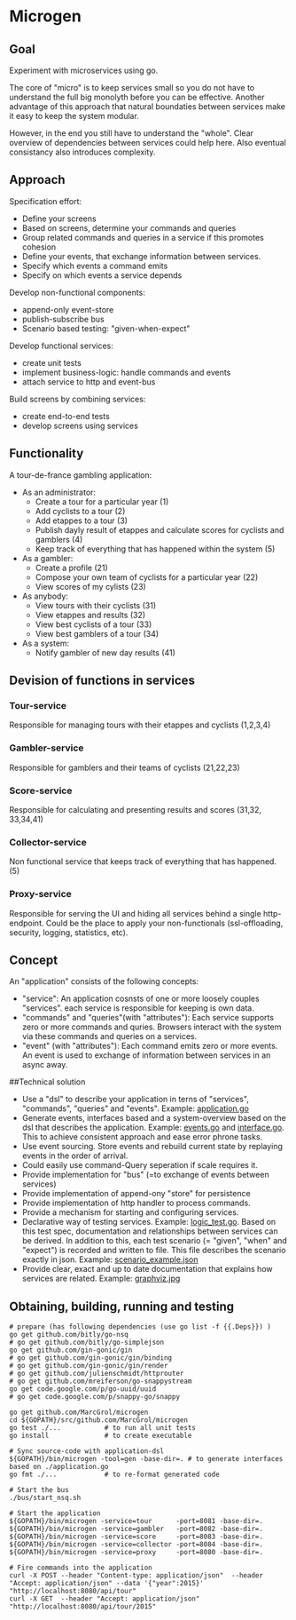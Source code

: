 # Microgen

## Goal
Experiment with microservices using go. 


The core of "micro" is to keep services small so you do not have to understand the full big monolyth before you can be effective. Another advantage of this approach that natural boundaties between services make it easy to keep the system modular. 

However, in the end you still have to understand the "whole". Clear overview of dependencies between services could help here. Also eventual consistancy also introduces complexity.

## Approach
Specification effort:
* Define your screens 
* Based on screens, determine your commands and queries
* Group related commands and queries in a service if this promotes cohesion
* Define your events, that exchange information between services.
* Specify which events a command emits
* Specify on which events a service depends

Develop non-functional components:
* append-only event-store
* publish-subscribe bus
* Scenario based testing: "given-when-expect"

Develop functional services:
 * create unit tests
 * implement business-logic: handle commands and events
 * attach service to http and event-bus

Build screens by combining services:
 * create end-to-end tests
 * develop screens using services

## Functionality
A tour-de-france gambling application:
- As an administrator: 
    - Create a tour for a particular year (1)
    - Add cyclists to a tour (2)
    - Add etappes to a tour (3)
    - Publish dayly result of etappes and calculate scores for cyclists and gamblers (4)
    - Keep track of everything that has happened within the system (5)
- As a gambler: 
    - Create a profile (21)
    - Compose your own team of cyclists for a particular year (22)
    - View scores of my cylists (23)
- As anybody: 
    - View tours with their cyclists (31)
    - View etappes and results (32)
    - View best cyclists of a tour (33)
    - View best gamblers of a tour (34)
- As a system: 
    - Notify gambler of new day results (41)

## Devision of functions in services
### Tour-service
Responsible for managing tours with their etappes and cyclists (1,2,3,4)

### Gambler-service
Responsible for gamblers and their teams of cyclists (21,22,23)

### Score-service
Responsible for calculating and presenting results and scores (31,32, 33,34,41)

### Collector-service
Non functional service that keeps track of everything that has happened. (5)

### Proxy-service
Responsible for serving the UI and hiding all services behind a single http-endpoint. Could be the place to apply your non-functionals (ssl-offloading, security, logging, statistics, etc).

## Concept
An "application" consists of the following concepts:
 - "service": An application cosnsts of one or more loosely couples "services". each service is responsible for keeping is own data.
 - "commands" and "queries"(with "attributes"): Each service supports zero or more commands and quries. Browsers interact with the system via these commands and queries on a services.
 - "event" (with "attributes"): Each command emits zero or more events. An event is used to exchange of information between services in an async away.

##Technical solution
- Use a "dsl" to describe your application in terns of "services", "commands", "queries" and "events". Example: [application.go](./application.go)
- Generate events, interfaces based and a system-overview based on the dsl that describes the application. Example: [events.go](./tourApp/events/events.go) and [interface.go](./tourApp/gambler/interface.go). This to achieve consistent approach and ease error phrone tasks.
- Use event sourcing. Store events and rebuild current state by replaying events in the order of arrival.
- Could easily use command-Query seperation if scale requires it.
- Provide implementation for "bus" (=to exchange of events between services)
- Provide implementation of append-ony "store" for persistence
- Provide implementation of http handler to process commands.
- Provide a mechanism for starting and configuring services.
- Declarative way of testing services. Example: [logic_test.go](./tourApp/tour/logic_test.go). Based on this test spec, documentation and relationships between services can be derived. In addition to this, each test scenario (= "given", "when" and "expect") is recorded and written to file. This file describes the scenario exactly in json. Example: [scenario_example.json](./tourApp/doc/example_Create_new_gambler_success.txt)
- Provide clear, exact and up to date documentation that explains how services are related. Example: [graphviz.jpg](./tourApp/doc/graphviz.pdf)

## Obtaining, building, running and testing

    # prepare (has following dependencies (use go list -f {{.Deps}}) )
    go get github.com/bitly/go-nsq
    # go get github.com/bitly/go-simplejson
    go get github.com/gin-gonic/gin
    # go get github.com/gin-gonic/gin/binding
    # go get github.com/gin-gonic/gin/render
    # go get github.com/julienschmidt/httprouter
    # go get github.com/mreiferson/go-snappystream
    go get code.google.com/p/go-uuid/uuid
    # go get code.google.com/p/snappy-go/snappy

    go get github.com/MarcGrol/microgen
    cd ${GOPATH}/src/github.com/MarcGrol/microgen
    go test ./...           # to run all unit tests
    go install              # to create executable
    
    # Sync source-code with application-dsl
    ${GOPATH}/bin/microgen -tool=gen -base-dir=. # to generate interfaces based on ./application.go
    go fmt ./...            # to re-format generated code
    
    # Start the bus
    ./bus/start_nsq.sh
    
    # Start the application
    ${GOPATH}/bin/microgen -service=tour      -port=8081 -base-dir=.
    ${GOPATH}/bin/microgen -service=gambler   -port=8082 -base-dir=.
    ${GOPATH}/bin/microgen -service=score     -port=8083 -base-dir=.
    ${GOPATH}/bin/microgen -service=collector -port=8084 -base-dir=.
    ${GOPATH}/bin/microgen -service=proxy     -port=8080 -base-dir=.
    
    # Fire commands into the application
    curl -X POST --header "Content-type: application/json"  --header "Accept: application/json" --data '{"year":2015}' "http://localhost:8080/api/tour"
    curl -X GET  --header "Accept: application/json"  "http://localhost:8080/api/tour/2015"
    

